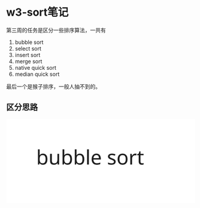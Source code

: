 # w3-sort笔记

第三周的任务是区分一些排序算法，一共有

1. bubble sort
2. select sort
3. insert sort
4. merge sort
5. native quick sort
6. median quick sort

最后一个是猴子排序，一般人抽不到的。



## 区分思路

<img src="../.gitbook/assets/file.excalidraw (1).svg" alt="" class="gitbook-drawing">



